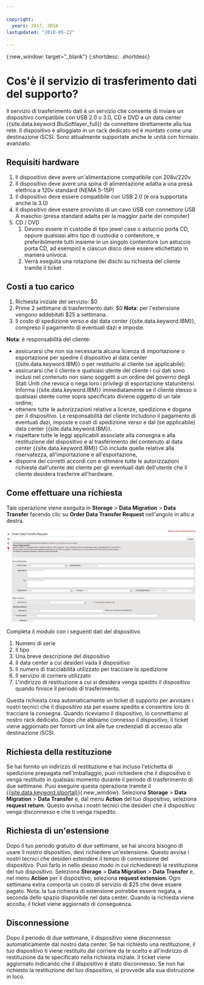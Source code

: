 ```yaml
---

copyright:
  years: 2017, 2018
lastupdated: "2018-05-22"

---
```

{:new_window: target="_blank"}
{:shortdesc: .shortdesc}

# Cos'è il servizio di trasferimento dati del supporto?
 
Il servizio di trasferimento dati è un servizio che consente di inviare un dispositivo compatibile con USB 2.0 o 3.0, CD e DVD a un data center {{site.data.keyword.BluSoftlayer_full}} da connettere direttamente alla tua rete. Il dispositivo è alloggiato in un rack dedicato ed è montato come una destinazione iSCSI. Sono attualmente supportate anche le unità con formato avanzato.

## Requisiti hardware
1.    Il dispositivo deve avere un'alimentazione compatibile con 208v/220v
2.    Il dispositivo deve avere una spina di alimentazione adatta a una presa elettrica a 120v standard (NEMA 5-15P)
3.    Il dispositivo deve essere compatibile con USB 2.0 (è ora supportata anche la 3.0)
4.    Il dispositivo deve essere provvisto di un cavo USB con connettore USB A maschio (presa standard adatta per la maggior parte dei computer)
5.    CD / DVD
      1.    Devono essere in custodie di tipo jewel case o astuccio porta CD, oppure qualsiasi altro tipo di custodia o contenitore, e preferibilmente tutti insieme in un singolo contenitore (un astuccio porta CD, ad esempio) e ciascun disco deve essere etichettato in maniera univoca.
      2.    Verrà eseguita una rotazione dei dischi su richiesta del cliente tramite il ticket

## Costi a tuo carico
1.    Richiesta iniziale del servizio: $0
2.    Prime 2 settimane di trasferimento dati: $0
      **Nota**: per l'estensione vengono addebitati $25 a settimana.
3.    Il costo di spedizione verso e dal data center {{site.data.keyword.IBM}}, compreso il pagamento di eventuali dazi e imposte.

**Nota**: è responsabilità del cliente:  
- assicurarsi che non sia necessaria alcuna licenza di importazione o esportazione per spedire il dispositivo al data center {{site.data.keyword.IBM}} o per restituirlo al cliente (se applicabile): 
- assicurarsi che il cliente e qualsiasi utente del cliente i cui dati sono inclusi nel contenuto non siano soggetti a un ordine del governo degli Stati Uniti che revoca o nega loro i privilegi di esportazione statunitensi. Informa {{site.data.keyword.IBM}} immediatamente se il cliente stesso o qualsiasi utente come sopra specificato diviene oggetto di un tale ordine;  
- ottenere tutte le autorizzazioni relative a licenze, spedizione e dogana per il dispositivo. Le responsabilità del cliente includono il pagamento di eventuali dazi, imposte e costi di spedizione verso e dal (se applicabile) data center {{site.data.keyword.IBM}}.   
- rispettare tutte le leggi applicabili associate alla consegna e alla restituzione del dispositivo e al trasferimento del contenuto al data center {{site.data.keyword.IBM}} Ciò include quelle relative alla riservatezza, all'importazione e all'esportazione,
- disporre dei corretti accordi con e ottenere tutte le autorizzazioni richieste dall'utente del cliente per gli eventuali dati dell'utente che il cliente desidera trasferire all'hardware.

## Come effettuare una richiesta
Tale operazione viene eseguita in **Storage** > **Data Migration** > **Data Transfer** facendo clic su **Order Data Transfer Request** nell'angolo in alto a destra.

![Come effettuare una richiesta di trasferimento dati](/images/DTS.png)

Completa il modulo con i seguenti dati del dispositivo
1. Numero di serie
2. Il tipo
3. Una breve descrizione del dispositivo
4. Il data center a cui desideri vada il dispositivo
5. Il numero di tracciabilità utilizzato per tracciare la spedizione
6. Il servizio di corriere utilizzato
7. L'indirizzo di restituzione a cui si desidera venga spedito il dispositivo quando finisce il periodo di trasferimento.

Questa richiesta crea automaticamente un ticket di supporto per avvisare i nostri tecnici che il dispositivo sta per essere spedito e consentire loro di tracciare la consegna. Quando riceviamo il dispositivo, lo connettiamo al nostro rack dedicato. Dopo che abbiamo connesso il dispositivo, il ticket viene aggiornato per fornirti un link alle tue credenziali di accesso alla destinazione iSCSI.

## Richiesta della restituzione
Se hai fornito un indirizzo di restituzione e hai incluso l'etichetta di spedizione prepagata nell'imballaggio, puoi richiedere che il dispositivo ti venga restituito in qualsiasi momento durante il periodo di trasferimento di due settimane. Puoi eseguire questa operazione tramite il [{{site.data.keyword.slportal}}](https://control.softlayer.com/){:new_window}. Seleziona **Storage** > **Data Migration** > **Data Transfer** e, dal menu **Action** del tuo dispositivo, seleziona **request return**. Questo avvisa i nostri tecnici che desideri che il dispositivo venga disconnesso e che ti venga rispedito.

## Richiesta di un'estensione
Dopo il tuo periodo gratuito di due settimane, se hai ancora bisogno di usare il nostro dispositivo, devi richiedere un'estensione. Questo avvisa i nostri tecnici che desideri estendere il tempo di connessione del dispositivo. Puoi farlo in nello stesso modo in cui richiederesti la restituzione del tuo dispositivo. Seleziona **Storage** > **Data Migration** > **Data Transfer** e, nel menu **Action** per il dispositivo, seleziona **request extension**. Ogni settimana extra comporta un costo di servizio di $25 che deve essere pagato. Nota: la tua richiesta di estensione potrebbe essere negata, a seconda dello spazio disponibile nel data center. Quando la richiesta viene accolta, il ticket viene aggiornato di conseguenza.

## Disconnessione
Dopo il periodo di due settimane, il dispositivo viene disconnesso automaticamente dal nostro data center. Se hai richiesto una restituzione, il tuo dispositivo ti viene restituito dal corriere da te scelto e all'indirizzo di restituzione da te specificato nella richiesta iniziale. Il ticket viene aggiornato indicando che il dispositivo è stato disconnesso. Se non hai richiesto la restituzione del tuo dispositivo, si provvede alla sua distruzione in loco.
